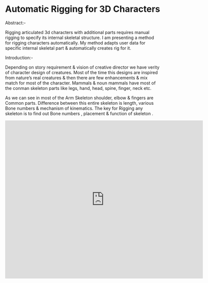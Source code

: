 
# Automatic Rigging for 3D Characters

Abstract:-

Rigging articulated 3d characters with additional
parts requires manual rigging to specify its
internal skeletal structure. I am presenting a
method for rigging characters automatically. My
method adapts user data for specific internal
skeletal part & automatically creates rig for it.

Introduction:-

Depending on story requirement & vision of
creative director we have verity of character
design of creatures. Most of the time this designs
are inspired from nature’s real creatures & then
there are few enhancements & mix match for
most of the character.
Mammals & noun mammals have most
of the conman skeleton parts like
legs, hand, head, spine, finger, neck etc.

As we can see in most of the Arm Skeleton
shoulder, elbow & fingers are Common parts.
Difference between this entire skeleton is length,
various Bone numbers & mechanism of
kinematics.
The key for Rigging any skeleton is to find out
Bone numbers , placement & function of
skeleton .

<iframe src="https://player.vimeo.com/video/83483322" width="640" height="512" frameborder="0" webkitallowfullscreen mozallowfullscreen allowfullscreen></iframe>
